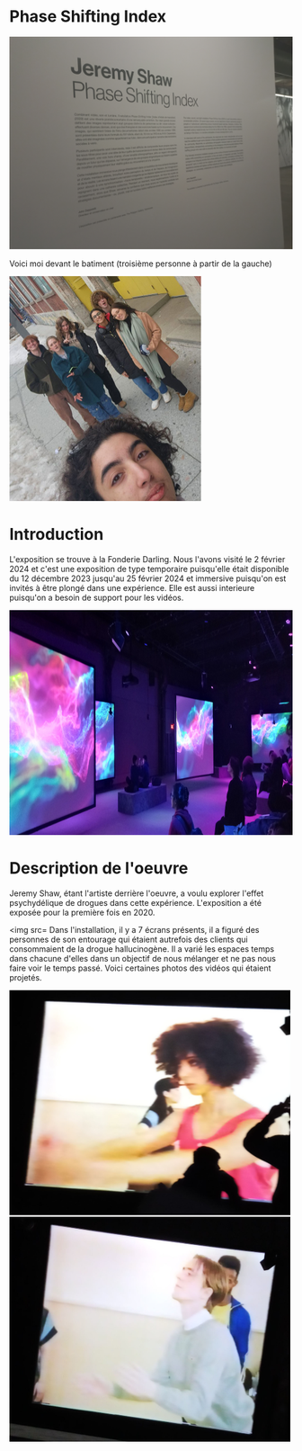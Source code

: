 # Phase Shifting Index

![photo](media/affiche_expo.jpg)


Voici moi devant le batiment (troisième personne à partir de la gauche)

<img src="media/photo_moi_devant.jpg" with="300" height="400"/>

# Introduction

L'exposition se trouve à la Fonderie Darling. Nous l'avons visité le 2 février 2024 et c'est une exposition
de type temporaire puisqu'elle était disponible du 12 décembre 2023 jusqu'au 25 février 2024 et immersive puisqu'on
est invités à être plongé dans une expérience. Elle est aussi interieure puisqu'on a besoin de support pour les vidéos.

<img src="media/phase_univers.jpg" width="650" height="400"/>

 
# **Description de l'oeuvre**

Jeremy Shaw, étant l'artiste derrière l'oeuvre, a voulu explorer l'effet psychydélique de drogues dans cette 
expérience. L'exposition a été exposée pour la première fois en 2020.<br/>

<img src=
Dans l'installation, il y a 7 écrans présents, il a figuré des personnes de son entourage qui étaient autrefois 
des clients qui consommaient de la drogue hallucinogène. Il a varié les espaces temps dans chacune d'elles dans 
un objectif de nous mélanger et ne pas nous faire voir le temps passé. Voici certaines photos des vidéos qui étaient projetés.

<img src="media/video_danse_dynamique.jpg" width="500" height="400" />                             <img src="media/video_danse_robot.jpg" width="500" height="400" />
